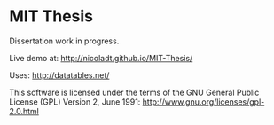 MIT Thesis
=========

Dissertation work in progress. 

Live demo at: http://nicoladt.github.io/MIT-Thesis/

Uses: http://datatables.net/

This software is licensed under the terms of the GNU General Public License (GPL) Version 2, June 1991: http://www.gnu.org/licenses/gpl-2.0.html

